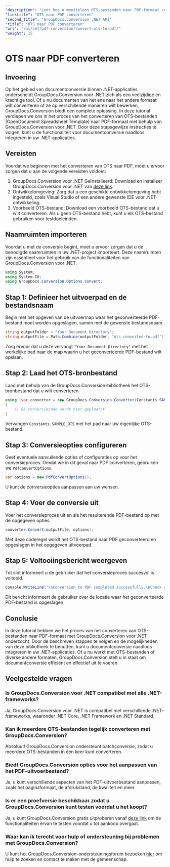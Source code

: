 ```yaml
---
"description": "Leer hoe u moeiteloos OTS-bestanden naar PDF-formaat converteert met GroupDocs.Conversion voor .NET. Inclusief stapsgewijze handleiding."
"linktitle": "OTS naar PDF converteren"
"second_title": "GroupDocs.Conversion .NET API"
"title": "OTS naar PDF converteren"
"url": "/nl/net/pdf-conversion/convert-ots-to-pdf/"
"weight": 15
---
```


# OTS naar PDF converteren

## Invoering
Op het gebied van documentconversie binnen .NET-applicaties onderscheidt GroupDocs.Conversion voor .NET zich als een veelzijdige en krachtige tool. Of u nu documenten van het ene naar het andere formaat wilt converteren of ze op verschillende manieren wilt bewerken, GroupDocs.Conversion biedt een complete oplossing. In deze tutorial verdiepen we ons in het proces van het converteren van OTS-bestanden (OpenDocument Spreadsheet Template) naar PDF-formaat met behulp van GroupDocs.Conversion voor .NET. Door deze stapsgewijze instructies te volgen, kunt u de functionaliteit voor documentconversie naadloos integreren in uw .NET-applicaties.
## Vereisten
Voordat we beginnen met het converteren van OTS naar PDF, moet u ervoor zorgen dat u aan de volgende vereisten voldoet:
1. GroupDocs.Conversion voor .NET Geïnstalleerd: Download en installeer GroupDocs.Conversion voor .NET van [deze link](https://releases.groupdocs.com/conversion/net/).
2. Ontwikkelomgeving: Zorg dat u een geschikte ontwikkelomgeving hebt ingesteld, zoals Visual Studio of een andere gewenste IDE voor .NET-ontwikkeling.
3. Voorbeeld OTS-bestand: Download een voorbeeld OTS-bestand dat u wilt converteren. Als u geen OTS-bestand hebt, kunt u elk OTS-bestand gebruiken voor testdoeleinden.

## Naamruimten importeren
Voordat u met de conversie begint, moet u ervoor zorgen dat u de benodigde naamruimten in uw .NET-project importeert. Deze naamruimten zijn essentieel voor het gebruik van de functionaliteiten van GroupDocs.Conversion voor .NET.
```csharp
using System;
using System.IO;
using GroupDocs.Conversion.Options.Convert;
```
## Stap 1: Definieer het uitvoerpad en de bestandsnaam
Begin met het opgeven van de uitvoermap waar het geconverteerde PDF-bestand moet worden opgeslagen, samen met de gewenste bestandsnaam.
```csharp
string outputFolder = "Your Document Directory";
string outputFile = Path.Combine(outputFolder, "ots-converted-to.pdf");
```
Zorg ervoor dat u deze vervangt `"Your Document Directory"` met het werkelijke pad naar de map waarin u het geconverteerde PDF-bestand wilt opslaan.
## Stap 2: Laad het OTS-bronbestand
Laad met behulp van de GroupDocs.Conversion-bibliotheek het OTS-bronbestand dat u wilt converteren.
```csharp
using (var converter = new GroupDocs.Conversion.Converter(Constants.SAMPLE_OTS))
{
    // De conversiecode wordt hier geplaatst
}
```
Vervangen `Constants.SAMPLE_OTS` met het pad naar uw eigenlijke OTS-bestand.
## Stap 3: Conversieopties configureren
Geef eventuele aanvullende opties of configuraties op voor het conversieproces. Omdat we in dit geval naar PDF converteren, gebruiken we `PdfConvertOptions`.
```csharp
var options = new PdfConvertOptions();
```
U kunt de conversieopties aanpassen aan uw wensen.
## Stap 4: Voer de conversie uit
Voer het conversieproces uit en sla het resulterende PDF-bestand op met de opgegeven opties.
```csharp
converter.Convert(outputFile, options);
```
Met deze coderegel wordt het OTS-bestand naar PDF geconverteerd en opgeslagen in het opgegeven uitvoerpad.
## Stap 5: Voltooiingsbericht weergeven
Tot slot informeert u de gebruiker dat het conversieproces succesvol is voltooid.
```csharp
Console.WriteLine("\nConversion to PDF completed successfully.\nCheck output in {0}", outputFolder);
```
Dit bericht informeert de gebruiker over de locatie waar het geconverteerde PDF-bestand is opgeslagen.

## Conclusie
In deze tutorial hebben we het proces van het converteren van OTS-bestanden naar PDF-formaat met GroupDocs.Conversion voor .NET onderzocht. Door de beschreven stappen te volgen en de mogelijkheden van deze bibliotheek te benutten, kunt u documentconversie naadloos integreren in uw .NET-applicaties. Of u nu werkt met OTS-bestanden of diverse andere formaten, GroupDocs.Conversion stelt u in staat om documentconversie efficiënt en effectief uit te voeren.
## Veelgestelde vragen
### Is GroupDocs.Conversion voor .NET compatibel met alle .NET-frameworks?
Ja, GroupDocs.Conversion voor .NET is compatibel met verschillende .NET-frameworks, waaronder .NET Core, .NET Framework en .NET Standard.
### Kan ik meerdere OTS-bestanden tegelijk converteren met GroupDocs.Conversion?
Absoluut! GroupDocs.Conversion ondersteunt batchconversie, zodat u meerdere OTS-bestanden in één keer kunt converteren.
### Biedt GroupDocs.Conversion opties voor het aanpassen van het PDF-uitvoerbestand?
Ja, u kunt verschillende aspecten van het PDF-uitvoerbestand aanpassen, zoals het paginaformaat, de afdrukstand, de kwaliteit en meer.
### Is er een proefversie beschikbaar zodat u GroupDocs.Conversion kunt testen voordat u het koopt?
Ja, u kunt GroupDocs.Conversion gratis uitproberen vanaf [deze link](https://releases.groupdocs.com/) om de functionaliteiten ervan te testen voordat u tot aankoop overgaat.
### Waar kan ik terecht voor hulp of ondersteuning bij problemen met GroupDocs.Conversion?
U kunt het GroupDocs.Conversion-ondersteuningsforum bezoeken [hier](https://forum.groupdocs.com/c/conversion/11) om hulp te zoeken en contact te maken met de gemeenschap.